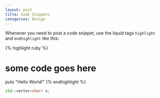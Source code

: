 ```yaml
---
layout: post
title: Code Snippets
categories: Design
---
```


Whenever you need to post a code snippet, use the liquid tags `highlight` and `endhighlight` like this:

{% highlight ruby %}
# some code goes here
puts "Hello World!"
{% endhighlight %}

```c++
std::vector<char> v;
```
